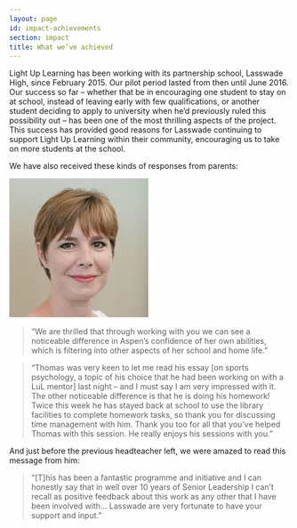 ```yaml
---
layout: page
id: impact-achievements
section: impact
title: What we’ve achieved
---
```


Light Up Learning has been working with its partnership school, Lasswade High, since February 2015. Our pilot period lasted from then until June 2016. Our success so far – whether that be in encouraging one student to stay on at school, instead of leaving early with few qualifications, or another student deciding to apply to university when he’d previously ruled this possibility out – has been one of the most thrilling aspects of the project. This success has provided good reasons for Lasswade continuing to support Light Up Learning within their community, encouraging us to take on more students at the school.

We have also received these kinds of responses from parents:

![](/images/quote-aspen.jpg)

> “We are thrilled that through working with you we can see a noticeable difference in Aspen’s confidence of her own abilities, which is filtering into other aspects of her school and home life.”

> “Thomas was very keen to let me read his essay [on sports psychology, a topic of his choice that he had been working on with a LuL mentor] last night – and I must say I am very impressed with it. The other noticeable difference is that he is doing his homework! Twice this week he has stayed back at school to use the library facilities to complete homework tasks, so thank you for discussing time management with him. Thank you too for all that you’ve helped Thomas with this session. He really enjoys his sessions with you.”

And just before the previous headteacher left, we were amazed to read this message from him:

> “[T]his has been a fantastic programme and initiative and I can honestly say that in well over 10 years of Senior Leadership I can’t recall as positive feedback about this work as any other that I have been involved with… Lasswade are very fortunate to have your support and input.”
